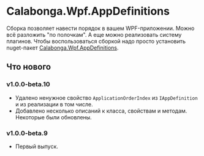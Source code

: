 # Calabonga.Wpf.AppDefinitions

Сборка позволяет навести порядок в вашем WPF-приложении. Можно всё разложить "по полочкам". А еще можно реализовать систему плагинов. Чтобы воспользоваться сборкой надо просто установить nuget-пакет [Calabonga.Wpf.AppDefinitions](https://www.nuget.org/packages/Calabonga.Wpf.AppDefinitions/).

## Что нового

### v1.0.0-beta.10

* Удалено ненужное свойство `ApplicationOrderIndex` из `IAppDefinition` и из реализации в том числе.
* Добавлено несколько описаний к класса, свойствам и методам. Некоторые были обновлены.

### v1.0.0-beta.9

* Первый выпуск.
